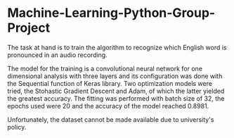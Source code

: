 # Machine-Learning-Python-Group-Project

The task at hand is to train the algorithm to recognize which 
English word is pronounced in an audio recording.

The model for the training is a convolutional neural  network 
for  one  dimensional  analysis  with  three  layers  and  its
configuration was done with the Sequential function of Keras library.
Two optimization models were tried, the Stohastic Gradient Descent and Adam, of which the latter
yielded the greatest accuracy.  The fitting was performed with batch size of 32,  the epochs used
were 20 and the accuracy of the model reached 0.8981.

Unfortunately, the dataset cannot be made available due to university's policy.
